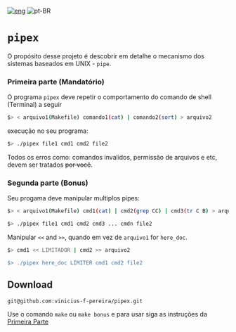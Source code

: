 [![eng](../../../stuff/blob/main/USA-icon.png)](README.md) ![pt-BR](../../../stuff/blob/main/Brazil-icon.png)



# `pipex`

O propósito desse projeto é descobrir em detalhe o mecanismo dos sistemas baseados em UNIX - `pipe`.

### Primeira parte (Mandatório)
O programa `pipex` deve repetir o comportamento do comando de shell (Terminal) a seguir
```bash
$> < arquivo1(Makefile) comando1(cat) | comando2(sort) > arquivo2
```
execução no seu programa:
```bash
$> ./pipex file1 cmd1 cmd2 file2
```
Todos os erros como: comandos invalidos, permissão de arquivos e etc, devem ser tratados ~~por você~~.
### Segunda parte (Bonus)
Seu progama deve manipular multiplos pipes:
```bash
$> < arquivo1(Makefile) cmd1(cat) | cmd2(grep CC) | cmd3(tr C B) > arquivo2

$> ./pipex file1 cmd1 cmd2 cmd3 ... cmdn file2
```
Manipular `<<` and `>>`, quando em vez de `arquivo1` for `here_doc`.
```bash
$> cmd1 << LIMITADOR | cmd2 >> arquivo2

$> ./pipex here_doc LIMITER cmd1 cmd2 file2
```

## Download
```ssh
git@github.com:vinicius-f-pereira/pipex.git
```
Use o comando `make` ou `make bonus` e para usar siga as instruções da [Primeira Parte](#primeira-parte-mandatório)
